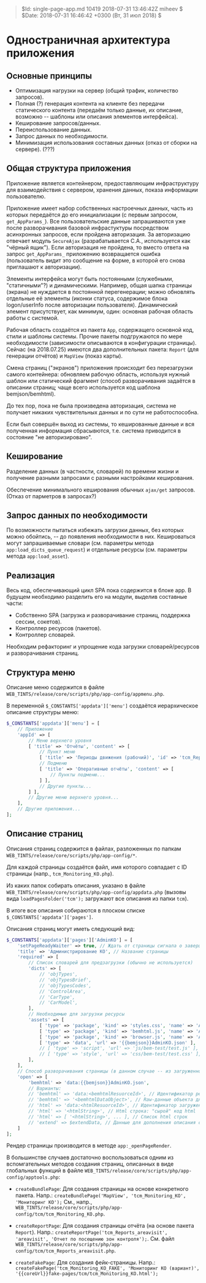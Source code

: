 > $Id: single-page-app.md 10419 2018-07-31 13:46:42Z miheev $
> $Date: 2018-07-31 16:46:42 +0300 (Вт, 31 июл 2018) $

Одностраничная архитектура приложения
=====================================

Основные принципы
-----------------

- Оптимизация нагрузки на сервер (общий трафик, количество запросов).
- Полная (?) генерация контента на клиенте без передачи статического контента
  (передаём только данные, их описание, возможно -- шаблоны или описания
  элементов интерфейса).
- Кеширование запросов/данных.
- Переиспользование данных.
- Запрос данных по необходимости.
- Минимизация использования составных данных (отказ от сборки на сервере).
  (???)

Общая структура приложения
--------------------------

Приложение является контейнером, предоставляющим инфраструктуру для
взаимодействия с сервером, хранения данных, показа информации пользователю.

Приложение имеет набор собственных настроечных данных, часть из которых
передаётся до его инициализации (с первым запросом, `get_AppParams_`). Все
пользовательские данные запрашиваются уже после разворачивания базовой
инфрастуктуры посредством асинхронных запросов, если пройдена авторизация. За
авторизацию отвечает модуль `SecureAjax` (разрабатывается С.А., используется
как "чёрный ящик"). Если авторизация не пройдена, то вместо ответа на запрос
`get_AppParams_` приложению возвращается ошибка (пользователь видит это
сообщение на форме, в которой его снова приглашают к авторизации).

Элементы интерфейса могут быть постоянными (служебными, "статичными"?) и
динамическими. Например, общая шапка страницы (экрана) не нуждается в
постоянной перегенерации; можно обновлять отдельные её элементы (иконки
статуса, содержимое блока logon/userInfo после авторизации пользователя).
Динамический элемент присутствует, как минимум, один: основная рабочая область
работы с системой.

Рабочая область создаётся из пакета `App`, содержащего основной код, стили и
шаблоны системы. Прочие пакеты подгружаются по мере необходимости (зависимости
описываются в конфигурации страницы). Сейчас (на 2018.07.25) имеются два
дополнительных пакета: `Report` (для генерации отчётов) и `MapView` (показ
карты).

Смена страниц ("экранов") приложения происходит без перезагрузки самого
контейнера: обновляем рабочую область, используя нужный шаблон или статический
фрагмент (способ разворачивания задаётся в описании страниц; чаще всего
используется код шаблона bemjson/bemhtml).

До тех пор, пока не была произведена авторизация, система не получает никаких
чувствительных данных и по сути не работоспособна.

Если был совершён выход из системы, то кешированные данные и вся полученная
информация сбрасывются, т.е. система приводится в состояние "не
авторизировано".

Кеширование
-----------

Разделение данных (в частности, словарей) по времени жизни и получение разными
запросами с разными настройками кеширования.

Обеспечение минимального кеширования обычных `ajax/get` запросов. (Отказ от
парметров в запросах?)

Запрос данных по необходимости
------------------------------

По возможности пытаться избежать загрузки данных, без которых можно обойтись,
-- до появления необходимости в них. Кешироваться могут запрашиваемые словари
(см. параметры метода `app:load_dicts_queue_request`) и отдельные ресурсы (см.
параметры метода `app:load_asset`).

Реализация
----------

Весь код, обеспечивающий цикл SPA пока содержится в блоке app. В будущем
необходимо разделить его на модули, выделив составные части:

- Собственно SPA (загрузка и разворачивание страниц, поддержка сессии, сокетов).
- Контроллер ресурсов (пакетов).
- Контроллер словарей.

Необходим рефакторинг и упрощение кода загрузки словарей/ресурсов и
разворачивания страниц.

Структура меню
--------------

Описание меню содержится в файле `WEB_TINTS/release/core/scripts/php/app-config/appmenu.php`.

В переменной `$_CONSTANTS['appdata']['menu']` создаётся иерархическое описание структуры меню:
```php
$_CONSTANTS['appdata']['menu'] = [
    // Приложение
    'appId' => [
        // Меню верхнего уровня
        [ 'title' => 'Отчёты', 'content' => [
            // Пункт меню
            [ 'title' => 'Периоды движения (рабочий)', 'id' => 'tcm_Reports_detailmove' ],
            // Подменю
            [ 'title' => 'Оперативные отчёты', 'content' => [
                // Пункты подменю...
            ] ],
            // Другие пункты...
        ] ],
        // Другие меню верхнего уровня...
    ],
    // Другие приложения...
];
```

Описание страниц
----------------

Описания страниц содержится в файлах, разложенных по папкам `WEB_TINTS/release/core/scripts/php/app-config/*`.

Для каждой страницы создаётся файл, имя которого совпадает с ID страницы (напр., `tcm_Monitoring_KO.php`).

Из каких папок собирать описания, указано в файле
`WEB_TINTS/release/core/scripts/php/app-config/appdata.php` (вызовы вида
`loadPagesFolder('tcm');` загружают все описания из папки `tcm`).

В итоге все описания собираются в плоском списке `$_CONSTANTS['appdata']['pages']`.

Описания страниц могут иметь следующий вид:
```php
$_CONSTANTS['appdata']['pages']['AdminKO'] = [
    'setPageReadyWaiter' => true, // Ждать от страницы сигнала о завершении: `waiter.finish('pageReady')`
    'title' => 'Администрирование КО', // Название страницы
    'required' => [
        // Список словарей для предзагрузки (обычно не используется)
        'dicts' => [
            // 'objTypes',
            // 'objTypesBrief',
            // 'objTypesCodes',
            // 'ControlArea',
            // 'CarType',
            // 'CarModel',
        ],
        // Необходимые для загрузки ресурсы
        'assets' => [
            [ 'type' => 'package', 'kind' => 'styles.css', 'name' => 'AdminKO' ],
            [ 'type' => 'package', 'kind' => 'bemhtml.js', 'name' => 'AdminKO' ],
            [ 'type' => 'package', 'kind' => 'browser.js', 'name' => 'AdminKO' ],
            [ 'type' => 'data', 'url' => '{{bemjson}}AdminKO.json' ],
            // [ 'type' => 'script', 'url' => 'js/bem-test/test.js' ],
            // [ 'type' => 'style', 'url' => 'css/bem-test/test.css' ],
        ],
    ],
    // Способ разворачивания страницы (в данном случае -- из загруженного ранее ресурса `{{bemjson}}AdminKO.json`).
    'open' => [
        'bemhtml' => 'data:{{bemjson}}AdminKO.json',
        // Варианты:
        // 'bemhtml' => 'data:<bemhtmlResuorceId>', // Идентификатор ресурса данных объекта для генерации в html
        // 'bemhtml' => '<bemhtmlDataObject>', // Raw-данные объекта для генерации в html
        // 'html' => 'data:<htmlResuorceId>', // Идентификатор загруженного html-контента
        // 'html' => '<htmlString>', // Html строка: "сырой" код html
        // 'html' => [ '<htmlString>', ... ], // Список html строк
        // 'extend' => $extendData, // Данные для дополнения описания страницы (в случае для `bemhtml`) перед генерацией из него html -- служит для кастомизации страницы.
    ]
];
```

Рендер страницы производится в методе `app:_openPageRender`.

В большинстве случаев достаточно воспользоваться одним из вспомгательных
методов создания страниц, описанных в виде глобальных функций в файле
`WEB_TINTS/release/core/scripts/php/app-config/apptools.php`:

- `createBundlePage`: Для создания страницы на основе конкретного пакета.
  Напр.: `createBundlePage('MapView', 'tcm_Monitoring_KO', 'Мониторинг КО');`
  См., напр.,
  `WEB_TINTS/release/core/scripts/php/app-config/tcm/tcm_Monitoring_KO.php`.

- `createReportPage`: Для создания страницы отчёта (на основе пакета `Report`).
  Напр.: `createReportPage('tcm_Reports_areavisit', 'areavisit', 'Отчет по
  посещению зон контроля');`. См. файл
  `WEB_TINTS/release/core/scripts/php/app-config/tcm/tcm_Reports_areavisit.php`.

- `createFakePage`: Для создания фейк-страницы. Напр.:
  `createFakePage('tcm_Monitoring_KO_FAKE', 'Мониторинг КО (вариант)',
  '{{coreUrl}}fake-pages/tcm/tcm_Monitoring_KO.html');`

